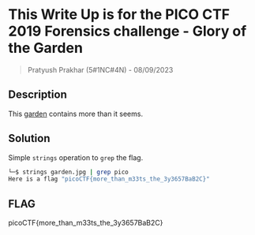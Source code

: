 # This Write Up is for the PICO CTF 2019 Forensics challenge - Glory of the Garden

> Pratyush Prakhar (5#1NC#4N) - 08/09/2023

## Description

This [garden](https://github.com/pratty010/CTF/blob/master/PICO%20CTF/2K19/Forensics/Glory%20of%20the%20Garden/garden.jpg) contains more than it seems.


## Solution

Simple `strings` operation to `grep` the flag.

```bash
└─$ strings garden.jpg | grep pico           
Here is a flag "picoCTF{more_than_m33ts_the_3y3657BaB2C}"
```

## FLAG

picoCTF{more_than_m33ts_the_3y3657BaB2C}